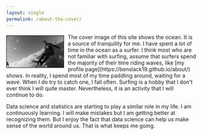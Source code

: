 ```yaml
---
layout: single
permalink: /about-the-cover/
---
```


<img src="/assets/FILE0015_fallingBW.png" alt="BL"  title="Falling" align="left" width="30%" style="float: left; margin: 4px 10px 0px 0px; border: 1px solid #000000;"> 
The cover image of this site shows the ocean. It is a source of tranquility for me. I have spent a lot of time in the ocean as a surfer. I think most who are not familiar with surfing, assume that surfers spend the majority of their time riding waves, like [my profile page](https://benslack19.github.io/about/) shows. In reality, I spend most of my time paddling around, waiting for a wave. When I do try to catch one, I fall often. Surfing is a hobby that I don't ever think I will quite master. Nevertheless, it is an activity that I will continue to do.

Data science and statistics are starting to play a similar role in my life. I am continuously learning. I will make mistakes but I am getting better at recognizing them. But I enjoy the fact that data science can help us make sense of the world around us. That is what keeps me going.